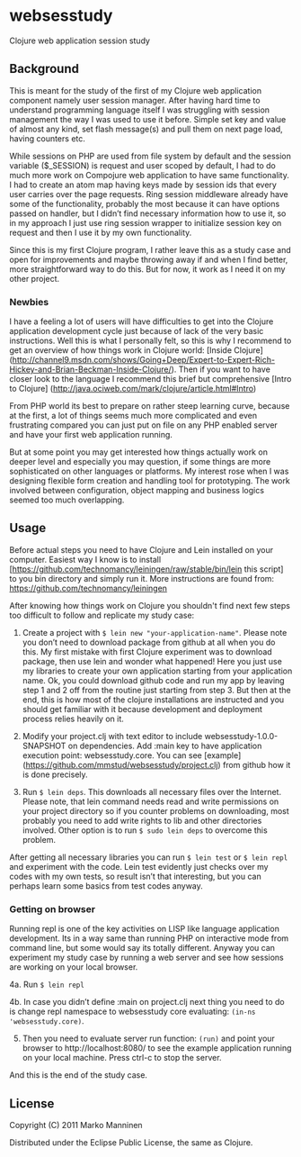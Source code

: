 # websesstudy

Clojure web application session study


## Background

This is meant for the study of the first of my Clojure web application component namely user session manager. After having hard time to understand programming language itself I was struggling with session management the way I was used to use it before. Simple set key and value of almost any kind, set flash message(s) and pull them on next page load, having counters etc.

While sessions on PHP are used from file system by default and the session variable ($_SESSION) is request and user scoped by default, I had to do much more work on Compojure web application to have same functionality. I had to create an atom map having keys made by session ids that every user carries over the page requests. Ring session middleware already have some of the functionality, probably the most because it can have options passed on handler, but I didn’t find necessary information how to use it, so in my approach I just use ring session wrapper to initialize session key on request and then I use it by my own functionality.

Since this is my first Clojure program, I rather leave this as a study case and open for improvements and maybe throwing away if and when I find better, more straightforward way to do this. But for now, it work as I need it on my other project.

### Newbies

I have a feeling a lot of users will have difficulties to get into the Clojure application development cycle just because of lack of the very basic instructions. Well this is what I personally felt, so this is why I recommend to get an overview of how things work in Clojure world: [Inside Clojure] (http://channel9.msdn.com/shows/Going+Deep/Expert-to-Expert-Rich-Hickey-and-Brian-Beckman-Inside-Clojure/). Then if you want to have closer look to the language I recommend this brief but comprehensive [Intro to Clojure] (http://java.ociweb.com/mark/clojure/article.html#Intro) 

From PHP world its best to prepare on rather steep learning curve, because at the first, a lot of things seems much more complicated and even frustrating compared you can just put <?="Hello world"?> on file on any PHP enabled server and have your first web application running.

But at some point you may get interested how things actually work on deeper level and especially you may question, if some things are more sophisticated on other languages or platforms. My interest rose when I was designing flexible form creation and handling tool for prototyping. The work involved between configuration, object mapping and business logics seemed too much overlapping.

## Usage

Before actual steps you need to have Clojure and Lein installed on your computer. Easiest way I know is to install [https://github.com/technomancy/leiningen/raw/stable/bin/lein this script] to you bin directory and simply run it. More instructions are found from: https://github.com/technomancy/leiningen

After knowing how things work on Clojure you shouldn't find next few steps too difficult to follow and replicate my study case: 

1. Create a project with `$ lein new "your-application-name"`. Please note you don’t need to download package from github at all when you do this. My first mistake with first Clojure experiment was to download package, then use lein and wonder what happened! Here you just use my libraries to create your own application starting from your application name. Ok, you could download github code and run my app by leaving step 1 and 2 off from the routine just starting from step 3. But then at the end, this is how most of the clojure installations are instructed and you should get familiar with it because development and deployment process relies heavily on it.

2. Modify your project.clj with text editor to include websesstudy-1.0.0-SNAPSHOT on dependencies. Add :main key to have application execution point: websesstudy.core. You can see [example] (https://github.com/mmstud/websesstudy/project.clj) from github how it is done precisely.

3. Run `$ lein deps`. This downloads all necessary files over the Internet. Please note, that lein command needs read and write permissions on your project directory so if you counter problems on downloading, most probably you need to add write rights to lib and other directories involved. Other option is to run `$ sudo lein deps` to overcome this problem.

After getting all necessary libraries you can run `$ lein test` or `$ lein repl` and experiment with the code. Lein test evidently just checks over my codes with my own tests, so result isn’t that interesting, but you can perhaps learn some basics from test codes anyway.

### Getting on browser

Running repl is one of the key activities on LISP like language application development. Its in a way same than running PHP on interactive mode from command line, but some would say its totally different. Anyway you can experiment my study case by running a web server and see how sessions are working on your local browser.

4a. Run `$ lein repl`

4b. In case you didn’t define :main on project.clj next thing you need to do is change repl namespace to websesstudy core evaluating: `(in-ns 'websesstudy.core)`.

5. Then you need to evaluate server run function: `(run)` and point your browser to http://localhost:8080/ to see the example application running on your local machine. Press ctrl-c to stop the server.

And this is the end of the study case.

## License

Copyright (C) 2011 Marko Manninen

Distributed under the Eclipse Public License, the same as Clojure.
